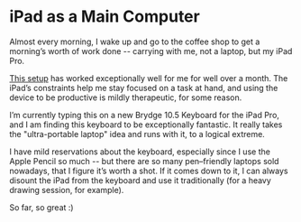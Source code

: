 # iPad as a Main Computer

Almost every morning, I wake up and go to the coffee shop to get a morning’s worth of work done -- carrying with me, not a laptop, but my iPad Pro. 

[This setup](https://www.kennethreitz.org/essays/working-with-icloud-macs-the-ipad-pro) has worked exceptionally well for me for well over a month. The iPad’s constraints help me stay focused on a task at hand, and using the device to be productive is mildly therapeutic, for some reason. 

I’m currently typing this on a new Brydge 10.5 Keyboard for the iPad Pro, and I am finding this keyboard to be exceptionally fantastic. It really takes the "ultra-portable laptop" idea and runs with it, to a logical extreme. 

I have mild reservations about the keyboard, especially since I use the Apple Pencil so much -- but there are so many pen–friendly laptops sold nowadays, that I figure it’s worth a shot. If it comes down to it, I can always disount the iPad from the keyboard and use it traditionally (for a heavy drawing session, for example). 

So far, so great :)

